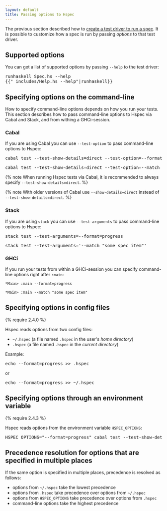 ```yaml
---
layout: default
title: Passing options to Hspec
---
```


The previous section described how to
[create a test driver to run a spec](running-specs.html).  It is possible to customize how a spec is run by
passing *options* to that test driver.

## Supported options

You can get a list of supported options by passing `--help` to
the test driver:

<pre>
<kbd class="shell-input">runhaskell Spec.hs --help</kbd>
<samp>{{"_includes/Help.hs --help"|runhaskell}}</samp>
</pre>

## Specifying options on the command-line

How to specify command-line options depends on how you run your tests.  This
section describes how to pass command-line options to Hspec via Cabal and
Stack, and from withing a GHCi-session.

### Cabal

If you are using Cabal you can use `--test-option` to pass command-line options
to Hspec:

<pre><kbd class="shell-input">cabal test --test-show-details=direct --test-option=--format=progress</kbd></pre>
<pre><kbd class="shell-input">cabal test --test-show-details=direct --test-option=--match --test-option="some spec item"</kbd></pre>

{% note When running Hspec tests via Cabal, it is recommended to always specify `--test-show-details=direct`. %}

{% note With older versions of Cabal use `--show-details=direct` instead of `--test-show-details=direct`. %}

### Stack

If you are using `stack` you can use `--test-arguments` to pass command-line
options to Hspec:

<pre><kbd class="shell-input">stack test --test-arguments=--format=progress</kbd></pre>
<pre><kbd class="shell-input">stack test --test-arguments='--match "some spec item"'</kbd></pre>

### GHCi

If you run your tests from within a GHCi-session you can specify command-line
options right after `:main`:

```
*Main> :main --format=progress
```
```
*Main> :main --match "some spec item"
```

## Specifying options in config files

{% require 2.4.0 %}

Hspec reads options from two config files:

 - `~/.hspec` (a file named `.hspec` in the user's *home directory*)
 - `.hspec` (a file named `.hspec` in the *current directory*)

Example:
<pre><kbd class="shell-input">echo --format=progress >> .hspec</kbd></pre>
or
<pre><kbd class="shell-input">echo --format=progress >> ~/.hspec</kbd></pre>

## Specifying options through an environment variable

{% require 2.4.3 %}

Hspec reads options from the environment variable `HSPEC_OPTIONS`:

<pre><kbd class="shell-input">HSPEC_OPTIONS="--format=progress" cabal test --test-show-details=direct</kbd></pre>

## Precedence resolution for options that are specified in multiple places

If the same option is specified in multiple places, precedence is resolved as follows:

 - options from `~/.hspec` take the lowest precedence
 - options from `.hspec` take precedence over options from `~/.hspec`
 - options from `HSPEC_OPTIONS` take precedence over options from `.hspec`
 - command-line options take the highest precedence
